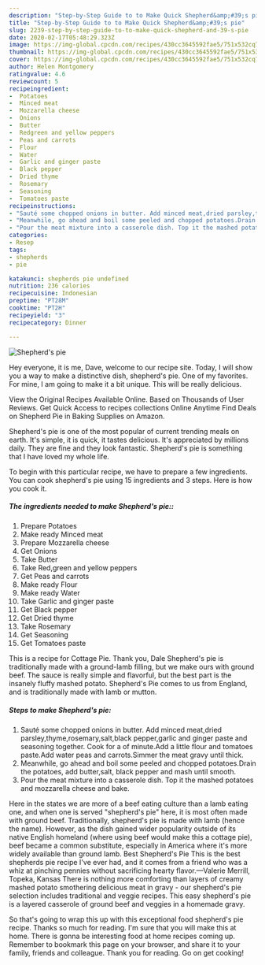```yaml
---
description: "Step-by-Step Guide to to Make Quick Shepherd&amp;#39;s pie"
title: "Step-by-Step Guide to to Make Quick Shepherd&amp;#39;s pie"
slug: 2239-step-by-step-guide-to-to-make-quick-shepherd-and-39-s-pie
date: 2020-02-17T05:48:29.323Z
image: https://img-global.cpcdn.com/recipes/430cc3645592fae5/751x532cq70/shepherds-pie-recipe-main-photo.jpg
thumbnail: https://img-global.cpcdn.com/recipes/430cc3645592fae5/751x532cq70/shepherds-pie-recipe-main-photo.jpg
cover: https://img-global.cpcdn.com/recipes/430cc3645592fae5/751x532cq70/shepherds-pie-recipe-main-photo.jpg
author: Helen Montgomery
ratingvalue: 4.6
reviewcount: 5
recipeingredient:
-  Potatoes
-  Minced meat
-  Mozzarella cheese
-  Onions
-  Butter
-  Redgreen and yellow peppers
-  Peas and carrots
-  Flour
-  Water
-  Garlic and ginger paste
-  Black pepper
-  Dried thyme
-  Rosemary
-  Seasoning
-  Tomatoes paste
recipeinstructions:
- "Sauté some chopped onions in butter. Add minced meat,dried parsley,thyme,rosemary,salt,black pepper,garlic and ginger paste and seasoning together. Cook for a of minute.Add a little flour and tomatoes paste.Add water peas and carrots.Simmer the meat gravy until thick."
- "Meanwhile, go ahead and boil some peeled and chopped potatoes.Drain the potatoes, add butter,salt, black pepper and mash until smooth."
- "Pour the meat mixture into a casserole dish. Top it the mashed potatoes and mozzarella cheese and bake."
categories:
- Resep
tags:
- shepherds
- pie

katakunci: shepherds pie undefined
nutrition: 236 calories
recipecuisine: Indonesian
preptime: "PT28M"
cooktime: "PT2H"
recipeyield: "3"
recipecategory: Dinner

---
```



![Shepherd&#39;s pie](https://img-global.cpcdn.com/recipes/430cc3645592fae5/751x532cq70/shepherds-pie-recipe-main-photo.jpg)

Hey everyone, it is me, Dave, welcome to our recipe site. Today, I will show you a way to make a distinctive dish, shepherd&#39;s pie. One of my favorites. For mine, I am going to make it a bit unique. This will be really delicious.

View the Original Recipes Available Online. Based on Thousands of User Reviews. Get Quick Access to recipes collections Online Anytime Find Deals on Shepherd Pie in Baking Supplies on Amazon.

Shepherd&#39;s pie is one of the most popular of current trending meals on earth. It's simple, it is quick, it tastes delicious. It's appreciated by millions daily. They are fine and they look fantastic. Shepherd&#39;s pie is something that I have loved my whole life.


To begin with this particular recipe, we have to prepare a few ingredients. You can cook shepherd&#39;s pie using 15 ingredients and 3 steps. Here is how you cook it.

##### The ingredients needed to make Shepherd&#39;s pie::

1. Prepare  Potatoes
1. Make ready  Minced meat
1. Prepare  Mozzarella cheese
1. Get  Onions
1. Take  Butter
1. Take  Red,green and yellow peppers
1. Get  Peas and carrots
1. Make ready  Flour
1. Make ready  Water
1. Take  Garlic and ginger paste
1. Get  Black pepper
1. Get  Dried thyme
1. Take  Rosemary
1. Get  Seasoning
1. Get  Tomatoes paste


This is a recipe for Cottage Pie. Thank you, Dale Shepherd&#39;s pie is traditionally made with a ground-lamb filling, but we make ours with ground beef. The sauce is really simple and flavorful, but the best part is the insanely fluffy mashed potato. Shepherd&#39;s Pie comes to us from England, and is traditionally made with lamb or mutton. 

##### Steps to make Shepherd&#39;s pie:

1. Sauté some chopped onions in butter. Add minced meat,dried parsley,thyme,rosemary,salt,black pepper,garlic and ginger paste and seasoning together. Cook for a of minute.Add a little flour and tomatoes paste.Add water peas and carrots.Simmer the meat gravy until thick.
1. Meanwhile, go ahead and boil some peeled and chopped potatoes.Drain the potatoes, add butter,salt, black pepper and mash until smooth.
1. Pour the meat mixture into a casserole dish. Top it the mashed potatoes and mozzarella cheese and bake.


Here in the states we are more of a beef eating culture than a lamb eating one, and when one is served &#34;shepherd&#39;s pie&#34; here, it is most often made with ground beef. Traditionally, shepherd&#39;s pie is made with lamb (hence the name). However, as the dish gained wider popularity outside of its native English homeland (where using beef would make this a cottage pie), beef became a common substitute, especially in America where it&#39;s more widely available than ground lamb. Best Shepherd&#39;s Pie This is the best shepherds pie recipe I&#39;ve ever had, and it comes from a friend who was a whiz at pinching pennies without sacrificing hearty flavor.—Valerie Merrill, Topeka, Kansas There is nothing more comforting than layers of creamy mashed potato smothering delicious meat in gravy - our shepherd&#39;s pie selection includes traditional and veggie recipes. This easy shepherd&#39;s pie is a layered casserole of ground beef and veggies in a homemade gravy. 

So that's going to wrap this up with this exceptional food shepherd&#39;s pie recipe. Thanks so much for reading. I'm sure that you will make this at home. There is gonna be interesting food at home recipes coming up. Remember to bookmark this page on your browser, and share it to your family, friends and colleague. Thank you for reading. Go on get cooking!

